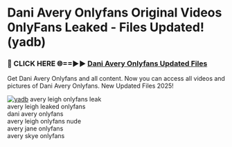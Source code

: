# Dani Avery Onlyfans Original Videos 0nlyFans Leaked - Files Updated! (yadb)

<h3>🔴 CLICK HERE 🌐==►► <a href="https://tinyurl.com/ms9xzufz" rel="nofollow">Dani Avery Onlyfans Updated Files</a></h3>

Get Dani Avery Onlyfans and all content. Now you can access all videos and pictures of Dani Avery Onlyfans. New Updated Files 2025!

[![yadb](https://i.imgur.com/ppqm5kG.gif)](https://tinyurl.com/ms9xzufz)
avery leigh onlyfans leak<br>
avery leigh leaked onlyfans<br>
dani avery onlyfans<br>
avery leigh onlyfans nude<br>
avery jane onlyfans<br>
avery skye onlyfans